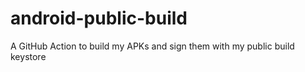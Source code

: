 # android-public-build
A GitHub Action to build my APKs and sign them with my public build keystore
